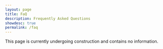 ```yaml
---
layout: page
title: FaQ
description: Frequently Asked Questions
showdesc: true
permalink: /faq
---
```


This page is currently undergoing construction and contains no information.
